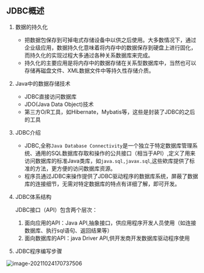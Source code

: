 ## JDBC概述

1. 数据的持久化
   * 把数据包保存到可掉电式存储设备中以供之后使用。大多数情况下，通过企业级应用，数据持久化意味着将内存中的数据保存到硬盘上进行固化，而持久化的实现过程大多通过各种关系数据库来完成。
   * 持久化的主要应用是将内存中的数据存储在关系型数据库中，当然也可以存储再磁盘文件、XML数据文件中等持久性存储介质。
   
2. Java中的数据存储技术
   * JDBC直接访问数据库
   * JDO(Java Data Object)技术
   * 第三方O/R工具，如Hibernate，Mybatis等，这些是封装了JDBC的之后的工具
   
3. JDBC介绍
   * JDBC,全称`Java Database Connectivity`是一个独立于特定数据库管理系统、通用的SQL数据库存取和操作的公共接口（相当于API）,定义了用来访问数据库的标准Java类库，如`java.sql,javax.sql`,这些欸库提供了标准的方法，更方便的访问数据库资源。
   *  程序员通过JDBC来操作提供了JDBC驱动程序的数据库系统，屏蔽了数据库的连接细节，无需对特定数据库的特点有详细了解，即可开发。

4. JDBC体系结构

   JDBC接口（API）包含两个层次：

   1. 面向应用的API：Java API,抽象接口，供应用程序开发人员使用（如连接数据库、执行sql语句、返回结果等）
   2. 面向数据库的API：java Driver API,供开发商开发数据库驱动程序使用
   
5. JDBC程序编写步骤

![image-20211024170737506](https://gitee.com/lulununuhuhu/img/raw/master/img/202203021131760.png)

